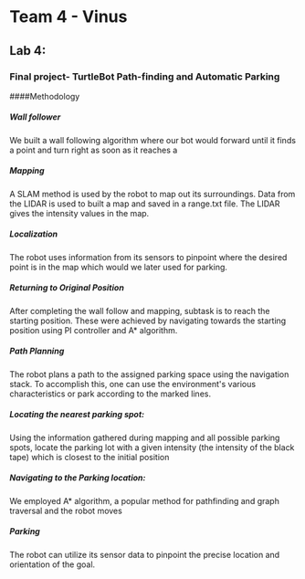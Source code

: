 # Team 4 - Vinus

## Lab 4:

### Final project- TurtleBot Path-finding and Automatic Parking
####Methodology
##### Wall follower
We built a wall following algorithm where our bot would forward until it finds a point and turn right as soon as it reaches a 


##### Mapping
A SLAM method is used by the robot to map out its surroundings. Data from the LIDAR is used to built a map and saved in a range.txt file. The LIDAR gives the intensity values in the map.


##### Localization
The robot uses information from its sensors to pinpoint where the desired point is in the map which would we later used for parking.


##### Returning to Original Position
After completing the wall follow and mapping, subtask is to reach the starting position. These were achieved by navigating towards the starting position using PI controller and A* algorithm. 


##### Path Planning
The robot plans a path to the assigned parking space using the navigation stack. To accomplish this, one can use the environment's various characteristics or park according to the marked lines.


##### Locating the nearest parking spot:  
Using the information gathered during mapping and all possible parking spots, locate the parking lot with a given intensity (the intensity of the black tape) which is closest to the initial position 


##### Navigating to the Parking location: 
We employed A* algorithm, a popular method for pathfinding and graph traversal and the robot moves 


##### Parking
The robot can utilize its sensor data to pinpoint the precise location and orientation of the goal.

    



